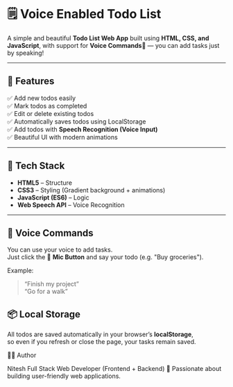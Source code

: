 # 🗒️ Voice Enabled Todo List

A simple and beautiful **Todo List Web App** built using **HTML, CSS, and JavaScript**,
with support for **Voice Commands**🎤 — you can add tasks just by speaking!

---

## 🚀 Features

✅ Add new todos easily  
✅ Mark todos as completed  
✅ Edit or delete existing todos  
✅ Automatically saves todos using LocalStorage  
✅ Add todos with **Speech Recognition (Voice Input)**  
✅ Beautiful UI with modern animations  

---

## 🧠 Tech Stack

- **HTML5** – Structure  
- **CSS3** – Styling (Gradient background + animations)  
- **JavaScript (ES6)** – Logic  
- **Web Speech API** – Voice Recognition  

---

## 🎤 Voice Commands

You can use your voice to add tasks.  
Just click the 🎤 **Mic Button** and say your todo (e.g. "Buy groceries").

Example:
> “Finish my project”  
> “Go for a walk”


## 📦 Local Storage

All todos are saved automatically in your browser’s **localStorage**,  
so even if you refresh or close the page, your tasks remain saved.

👨‍💻 Author

Nitesh
Full Stack Web Developer (Frontend + Backend)
💼 Passionate about building user-friendly web applications.
